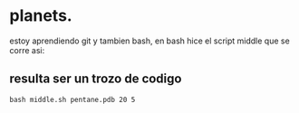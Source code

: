 # planets. 
estoy aprendiendo git 
y tambien bash, en bash hice el script middle que se corre asi:
## resulta ser un trozo de codigo
`bash middle.sh pentane.pdb 20 5`



